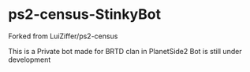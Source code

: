 # ps2-census-StinkyBot

Forked from LuiZiffer/ps2-census

This is a Private bot made for BRTD clan in PlanetSide2
Bot is still under development

